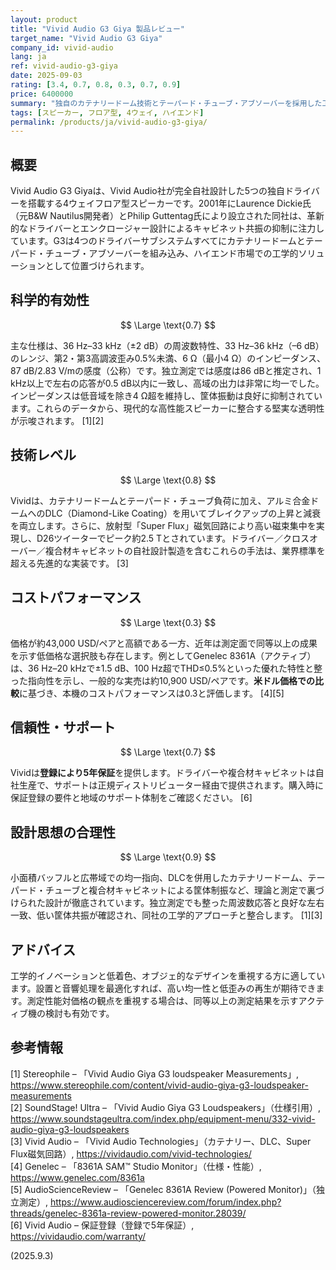 ```yaml
---
layout: product
title: "Vivid Audio G3 Giya 製品レビュー"
target_name: "Vivid Audio G3 Giya"
company_id: vivid-audio
lang: ja
ref: vivid-audio-g3-giya
date: 2025-09-03
rating: [3.4, 0.7, 0.8, 0.3, 0.7, 0.9]
price: 6400000
summary: "独自のカテナリードーム技術とテーパード・チューブ・アブソーバーを採用した工学重視の4ウェイフロア型スピーカー。優れた測定性能を実現するが、極めて高価格な設定となっている。"
tags: [スピーカー, フロア型, 4ウェイ, ハイエンド]
permalink: /products/ja/vivid-audio-g3-giya/
---
```


## 概要

Vivid Audio G3 Giyaは、Vivid Audio社が完全自社設計した5つの独自ドライバーを搭載する4ウェイフロア型スピーカーです。2001年にLaurence Dickie氏（元B&W Nautilus開発者）とPhilip Guttentag氏により設立された同社は、革新的なドライバーとエンクロージャー設計によるキャビネット共振の抑制に注力しています。G3は4つのドライバーサブシステムすべてにカテナリードームとテーパード・チューブ・アブソーバーを組み込み、ハイエンド市場での工学的ソリューションとして位置づけられます。

## 科学的有効性

$$ \Large \text{0.7} $$

主な仕様は、36 Hz–33 kHz（±2 dB）の周波数特性、33 Hz–36 kHz（–6 dB）のレンジ、第2・第3高調波歪み0.5%未満、6 Ω（最小4 Ω）のインピーダンス、87 dB/2.83 V/mの感度（公称）です。独立測定では感度は86 dBと推定され、1 kHz以上で左右の応答が0.5 dB以内に一致し、高域の出力は非常に均一でした。インピーダンスは低音域を除き4 Ω超を維持し、筐体振動は良好に抑制されています。これらのデータから、現代的な高性能スピーカーに整合する堅実な透明性が示唆されます。 [1][2]

## 技術レベル

$$ \Large \text{0.8} $$

Vividは、カテナリードームとテーパード・チューブ負荷に加え、アルミ合金ドームへのDLC（Diamond-Like Coating）を用いてブレイクアップの上昇と減衰を両立します。さらに、放射型「Super Flux」磁気回路により高い磁束集中を実現し、D26ツイーターでピーク約2.5 Tとされています。ドライバー／クロスオーバー／複合材キャビネットの自社設計製造を含むこれらの手法は、業界標準を超える先進的な実装です。 [3]

## コストパフォーマンス

$$ \Large \text{0.3} $$

価格が約43,000 USD/ペアと高額である一方、近年は測定面で同等以上の成果を示す低価格な選択肢も存在します。例としてGenelec 8361A（アクティブ）は、36 Hz–20 kHzで±1.5 dB、100 Hz超でTHD≤0.5%といった優れた特性と整った指向性を示し、一般的な実売は約10,900 USD/ペアです。**米ドル価格での比較**に基づき、本機のコストパフォーマンスは0.3と評価します。 [4][5]

## 信頼性・サポート

$$ \Large \text{0.7} $$

Vividは**登録により5年保証**を提供します。ドライバーや複合材キャビネットは自社生産で、サポートは正規ディストリビューター経由で提供されます。購入時に保証登録の要件と地域のサポート体制をご確認ください。 [6]

## 設計思想の合理性

$$ \Large \text{0.9} $$

小面積バッフルと広帯域での均一指向、DLCを併用したカテナリードーム、テーパード・チューブと複合材キャビネットによる筐体制振など、理論と測定で裏づけられた設計が徹底されています。独立測定でも整った周波数応答と良好な左右一致、低い筐体共振が確認され、同社の工学的アプローチと整合します。 [1][3]

## アドバイス

工学的イノベーションと低着色、オブジェ的なデザインを重視する方に適しています。設置と音響処理を最適化すれば、高い均一性と低歪みの再生が期待できます。測定性能対価格の観点を重視する場合は、同等以上の測定結果を示すアクティブ機の検討も有効です。

## 参考情報

[1] Stereophile – 「Vivid Audio Giya G3 loudspeaker Measurements」, https://www.stereophile.com/content/vivid-audio-giya-g3-loudspeaker-measurements  
[2] SoundStage! Ultra – 「Vivid Audio Giya G3 Loudspeakers」（仕様引用）, https://www.soundstageultra.com/index.php/equipment-menu/332-vivid-audio-giya-g3-loudspeakers  
[3] Vivid Audio – 「Vivid Audio Technologies」（カテナリー、DLC、Super Flux磁気回路）, https://vividaudio.com/vivid-technologies/  
[4] Genelec – 「8361A SAM™ Studio Monitor」（仕様・性能）, https://www.genelec.com/8361a  
[5] AudioScienceReview – 「Genelec 8361A Review (Powered Monitor)」（独立測定）, https://www.audiosciencereview.com/forum/index.php?threads/genelec-8361a-review-powered-monitor.28039/  
[6] Vivid Audio – 保証登録（登録で5年保証）, https://vividaudio.com/warranty/


(2025.9.3)